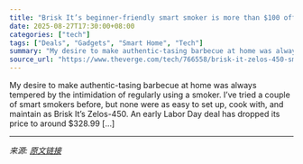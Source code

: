 ```yaml
---
title: "Brisk It’s beginner-friendly smart smoker is more than $100 off for Labor Day"
date: 2025-08-27T17:30:00+08:00
categories: ["tech"]
tags: ["Deals", "Gadgets", "Smart Home", "Tech"]
summary: "My desire to make authentic-tasing barbecue at home was always tempered by the intimidation of regularly using a smoker. I’ve tried a couple of smart smokers before, but none were as easy to set up, c"
source_url: "https://www.theverge.com/tech/766558/brisk-it-zelos-450-smart-grill-labor-day-deal-sale"
---
```


My desire to make authentic-tasing barbecue at home was always tempered by the intimidation of regularly using a smoker. I’ve tried a couple of smart smokers before, but none were as easy to set up, cook with, and maintain as Brisk It’s Zelos-450. An early Labor Day deal has dropped its price to around $328.99 [&#8230;]

---

*来源: [原文链接](https://www.theverge.com/tech/766558/brisk-it-zelos-450-smart-grill-labor-day-deal-sale)*
